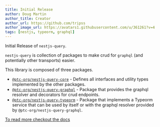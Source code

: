 ```yaml
---
title: Initial Release
author: Doug Martin
author_title: Creator
author_url: https://github.com/tripss
author_image_url: https://avatars1.githubusercontent.com/u/361261?v=4
tags: [nestjs, typeorm, graphql]
---
```


Initial Release of `nestjs-query`.

`nestjs-query` is collection of packages to make crud for `graphql` (and potentially other transports) easier.

This library is composed of three packages.

- [`@ptc-org/nestjs-query-core`](https://github.com/La-patate-du-coin/nestjs-query/tree/master/packages/core) - Defines all interfaces and utility types implemented by the other packages.
- [`@ptc-org/nestjs-query-graphql`](https://github.com/La-patate-du-coin/nestjs-query/tree/master/packages/graphql) - Package that provides the graphql resolver and decorators for crud endpoints.
- [`@ptc-org/nestjs-query-typeorm`](https://github.com/La-patate-du-coin/nestjs-query/tree/master/packages/typeorm) - Package that implements a Typeorm service that can be used by itself or with the graphql resolver provided by `@ptc-org/nestjs-query-graphql`.

[To read more checkout the docs](https://la-patate-du-coin.github.io/nestjs-query/docs/introduction/getting-started)
